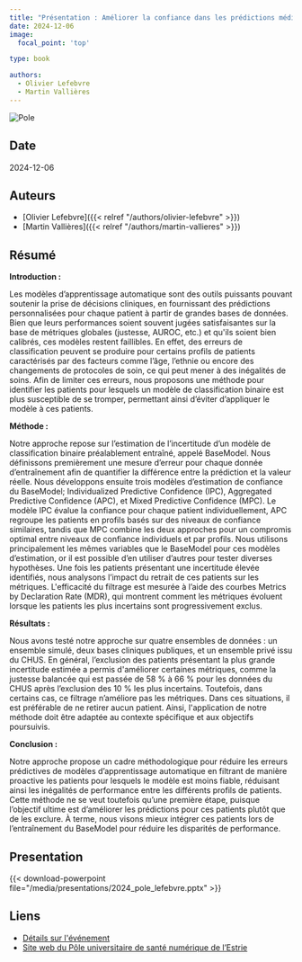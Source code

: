 ```yaml
---
title: "Présentation : Améliorer la confiance dans les prédictions médicales : Identifier et traiter l'incertitude dans les prédictions médicales"
date: 2024-12-06
image:
  focal_point: 'top'

type: book

authors:
  - Olivier Lefebvre
  - Martin Vallières
---
```


![Pole]("/media/logos/pole_numerique_fr.jpg")

## Date

2024-12-06

## Auteurs

- [Olivier Lefebvre]({{< relref "/authors/olivier-lefebvre" >}})
- [Martin Vallières]({{< relref "/authors/martin-vallieres" >}})

## Résumé
**Introduction :**

Les modèles d’apprentissage automatique sont des outils puissants pouvant soutenir la prise de décisions cliniques, en fournissant des prédictions personnalisées pour chaque patient à partir de grandes bases de données. Bien que leurs performances soient souvent jugées satisfaisantes sur la base de métriques globales (justesse, AUROC, etc.) et qu'ils soient bien calibrés, ces modèles restent faillibles.
En effet, des erreurs de classification peuvent se produire pour certains profils de patients caractérisés par des facteurs comme l’âge, l’ethnie ou encore des changements de protocoles de soin, ce qui peut mener à des inégalités de soins. Afin de limiter ces erreurs, nous proposons une méthode pour identifier les patients pour lesquels un modèle de classification binaire est plus susceptible de se tromper, permettant ainsi d’éviter d’appliquer le modèle à ces patients.

**Méthode :**

Notre approche repose sur l’estimation de l’incertitude d’un modèle de classification binaire préalablement entraîné, appelé BaseModel. Nous définissons premièrement une mesure d’erreur pour chaque donnée d’entraînement afin de quantifier la différence entre la prédiction et la valeur réelle. Nous développons ensuite trois modèles d’estimation de confiance du BaseModel; Individualized Predictive Confidence (IPC), Aggregated Predictive Confidence (APC), et Mixed Predictive Confidence (MPC). Le modèle IPC évalue la confiance pour chaque patient individuellement, APC regroupe les patients en profils basés sur des niveaux de confiance similaires, tandis que MPC combine les deux approches pour un compromis optimal entre niveaux de confiance individuels et par profils.
Nous utilisons principalement les mêmes variables que le BaseModel pour ces modèles d’estimation, or il est possible d’en utiliser d’autres pour tester diverses hypothèses. Une fois les patients présentant une incertitude élevée identifiés, nous analysons l’impact du retrait de ces patients sur les métriques. L'efficacité du filtrage est mesurée à l’aide des courbes Metrics by Declaration Rate (MDR), qui montrent comment les métriques évoluent lorsque les patients les plus incertains sont progressivement exclus.

**Résultats :**

Nous avons testé notre approche sur quatre ensembles de données : un ensemble simulé, deux bases cliniques publiques, et un ensemble privé issu du CHUS. 
En général, l’exclusion des patients présentant la plus grande incertitude estimée a permis d'améliorer certaines métriques, comme la justesse balancée qui est passée de 58 % à 66 % pour les données du CHUS après l’exclusion des 10 % les plus incertains. Toutefois, dans certains cas, ce filtrage n’améliore pas les métriques. Dans ces situations, il est préférable de ne retirer aucun patient. Ainsi, l'application de notre méthode doit être adaptée au contexte spécifique et aux objectifs poursuivis.

**Conclusion :**

Notre approche propose un cadre méthodologique pour réduire les erreurs prédictives de modèles d’apprentissage automatique en filtrant de manière proactive les patients pour lesquels le modèle est moins fiable, réduisant ainsi les inégalités de performance entre les différents profils de patients. Cette méthode ne se veut toutefois qu’une première étape, puisque l’objectif ultime est d’améliorer les prédictions pour ces patients plutôt que de les exclure. À terme, nous visons mieux intégrer ces patients lors de l’entraînement du BaseModel pour réduire les disparités de performance.

## Presentation
{{< download-powerpoint file="/media/presentations/2024_pole_lefebvre.pptx" >}}

## Liens

- [Détails sur l'événement](https://event.fourwaves.com/fr/20241206/pages)
- [Site web du Pôle universitaire de santé numérique de l’Estrie](https://www.usherbrooke.ca/recherche/fr/udes/regroupements/pole-sante-numerique)

